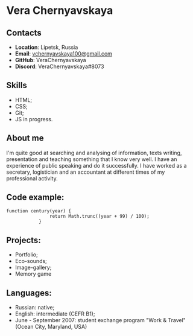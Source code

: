 # Vera Chernyavskaya

## **Contacts**

- **Location**: Lipetsk, Russia
- **Email**: vchernyavskaya100@gmail.com
- **GitHub**: VeraChernyavskaya
- **Discord**: VeraChernyavskaya#8073

## Skills

- HTML;
- CSS;
- Git;
- JS in progress.

## About me

I'm quite good at searching and analysing of information, texts writing, presentation and teaching something that I know very well. I have an experience of public speaking and do it successfully.
I have worked as a secretary, logistician and an accountant at different times of my professional activity.

## Code example:

```
function century(year) {
                return Math.trunc((year + 99) / 100);
            }
```

## Projects:

- Portfolio;
- Eco-sounds;
- Image-gallery;
- Memory game

## Languages:

- Russian: native;
- English: intermediate (CEFR B1);
- June - September 2007: student exchange program "Work & Travel" (Ocean City, Maryland, USA)
